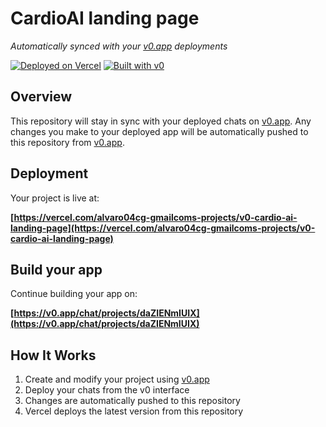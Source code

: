 # CardioAI landing page

*Automatically synced with your [v0.app](https://v0.app) deployments*

[![Deployed on Vercel](https://img.shields.io/badge/Deployed%20on-Vercel-black?style=for-the-badge&logo=vercel)](https://vercel.com/alvaro04cg-gmailcoms-projects/v0-cardio-ai-landing-page)
[![Built with v0](https://img.shields.io/badge/Built%20with-v0.app-black?style=for-the-badge)](https://v0.app/chat/projects/daZIENmIUIX)

## Overview

This repository will stay in sync with your deployed chats on [v0.app](https://v0.app).
Any changes you make to your deployed app will be automatically pushed to this repository from [v0.app](https://v0.app).

## Deployment

Your project is live at:

**[https://vercel.com/alvaro04cg-gmailcoms-projects/v0-cardio-ai-landing-page](https://vercel.com/alvaro04cg-gmailcoms-projects/v0-cardio-ai-landing-page)**

## Build your app

Continue building your app on:

**[https://v0.app/chat/projects/daZIENmIUIX](https://v0.app/chat/projects/daZIENmIUIX)**

## How It Works

1. Create and modify your project using [v0.app](https://v0.app)
2. Deploy your chats from the v0 interface
3. Changes are automatically pushed to this repository
4. Vercel deploys the latest version from this repository
